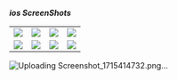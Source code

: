  ***ios ScreenShots***
<table align="center">
<tr>  
  <td><img src = "https://github.com/ELTEGANI/Uber-clone-react-native/assets/5574608/6c03d287-02b3-499a-b2f5-68f80c67e493"></td>
<td><img src = "https://github.com/ELTEGANI/Uber-clone-react-native/assets/5574608/96b69770-9747-45c0-b05a-01c9358410e7"></td>
  <td><img src = "https://github.com/ELTEGANI/Uber-clone-react-native/assets/5574608/4ecfec1f-73c5-49ed-a69f-9a51267b05ce"></td>
      <td><img src = "https://github.com/ELTEGANI/Uber-clone-react-native/assets/5574608/deb2685f-e4fc-410c-8c8d-217392c2e169"></td>    
</tr>    
<tr>
  <td><img src = "https://github.com/ELTEGANI/Uber-clone-react-native/assets/5574608/44dc015d-5b39-4500-9b7c-9ab33279b7e7"></td>  
  <td><img src = "https://github.com/ELTEGANI/Uber-clone-react-native/assets/5574608/7cbaeee8-afcf-437e-8e03-2a209c5e1666"></td>
  <td><img src = "https://github.com/ELTEGANI/Uber-clone-react-native/assets/5574608/6e7b7210-6806-44fe-8a8b-fa701f0c6448"></td> 
  <td><img src = "https://github.com/ELTEGANI/Uber-clone-react-native/assets/5574608/8bd6c4c3-010a-46d8-aa5a-ea2643d12ac5"></td> 
</tr>  
</table>



![Uploading Screenshot_1715414732.png…]()

